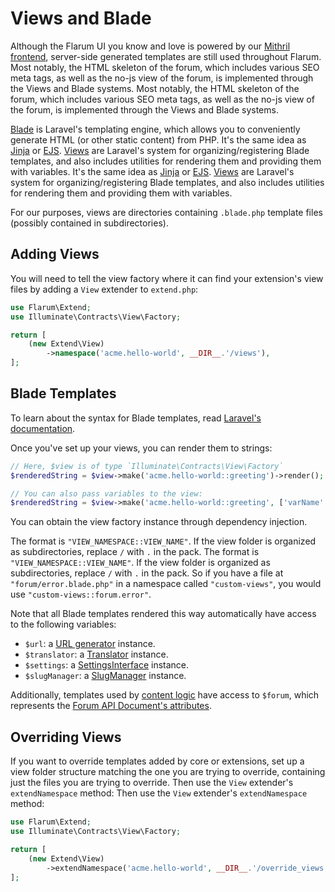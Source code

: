 # Views and Blade

Although the Flarum UI you know and love is powered by our [Mithril frontend](frontend), server-side generated templates are still used throughout Flarum. Most notably, the HTML skeleton of the forum, which includes various SEO meta tags, as well as the no-js view of the forum, is implemented through the Views and Blade systems. Most notably, the HTML skeleton of the forum, which includes various SEO meta tags, as well as the no-js view of the forum, is implemented through the Views and Blade systems.

[Blade](https://laravel.com/docs/8.x/blade) is Laravel's templating engine, which allows you to conveniently generate HTML (or other static content) from PHP. It's the same idea as [Jinja](https://jinja.palletsprojects.com/en/3.0.x/) or [EJS](https://ejs.co/). [Views](https://laravel.com/docs/8.x/views) are Laravel's system for organizing/registering Blade templates, and also includes utilities for rendering them and providing them with variables. It's the same idea as [Jinja](https://jinja.palletsprojects.com/en/3.0.x/) or [EJS](https://ejs.co/). [Views](https://laravel.com/docs/8.x/views) are Laravel's system for organizing/registering Blade templates, and also includes utilities for rendering them and providing them with variables.

For our purposes, views are directories containing `.blade.php` template files (possibly contained in subdirectories).

## Adding Views

You will need to tell the view factory where it can find your extension's view files by adding a `View` extender to `extend.php`:

```php
use Flarum\Extend;
use Illuminate\Contracts\View\Factory;

return [
    (new Extend\View)
        ->namespace('acme.hello-world', __DIR__.'/views'),
];
```


## Blade Templates

To learn about the syntax for Blade templates, read [Laravel's documentation](https://laravel.com/docs/8.x/blade).

Once you've set up your views, you can render them to strings:

```php
// Here, $view is of type `Illuminate\Contracts\View\Factory`
$renderedString = $view->make('acme.hello-world::greeting')->render();

// You can also pass variables to the view:
$renderedString = $view->make('acme.hello-world::greeting', ['varName' => true])->render();
```

You can obtain the view factory instance through dependency injection.

The format is `"VIEW_NAMESPACE::VIEW_NAME"`. If the view folder is organized as subdirectories, replace `/` with `.` in the pack. The format is `"VIEW_NAMESPACE::VIEW_NAME"`. If the view folder is organized as subdirectories, replace `/` with `.` in the pack. So if you have a file at `"forum/error.blade.php"` in a namespace called `"custom-views"`, you would use `"custom-views::forum.error"`.

Note that all Blade templates rendered this way automatically have access to the following variables:

- `$url`: a [URL generator](routes#generating-urls) instance.
- `$translator`: a [Translator](i18n#server-side-translation) instance.
- `$settings`: a [SettingsInterface](settings) instance.
- `$slugManager`: a [SlugManager](slugging) instance.

Additionally, templates used by [content logic](routes#content) have access to `$forum`, which represents the [Forum API Document's attributes](https://github.com/flarum/framework/blob/main/framework/core/src/Api/Serializer/ForumSerializer.php#L19).

## Overriding Views

If you want to override templates added by core or extensions, set up a view folder structure matching the one you are trying to override, containing just the files you are trying to override. Then use the `View` extender's `extendNamespace` method: Then use the `View` extender's `extendNamespace` method:

```php
use Flarum\Extend;
use Illuminate\Contracts\View\Factory;

return [
    (new Extend\View)
        ->extendNamespace('acme.hello-world', __DIR__.'/override_views');
];
```
